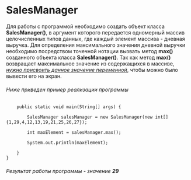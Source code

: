 
# SalesManager
Для работы с программой необходимо создать объект класса **SalesManager()**, в аргумент которого передается одномерный массив целочисленных типов данных, где каждый элемент массива - дневная выручка.
Для определения максимального значения дневной выручки необходимо посредством точечной нотации вызвать метод **max()** созданного объекта класса **SalesManager()**.
Так как метод **max()** возвращает максимальное значение из содержащихся в массиве, <ins>*нужно присвоить данное значение переменной*</ins>, чтобы можно было вывести его на экран.

###### Ниже приведен пример реализации программы

```public class Main {
    public static void main(String[] args) {

        SalesManager salesManager = new SalesManager(new int[]{1,29,4,12,13,19,21,25,26,27});

        int maxElement = salesManager.max();

        System.out.println(maxElement);

    }
}
```
###### Результат работы программы - значение **29**
